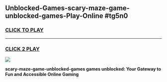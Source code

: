 
## Unblocked-Games-scary-maze-game-unblocked-games-Play-Online #tg5n0
<h3>
<a href="https://news.freeplayer.one?title=scary-maze-game-unblocked-games&ref=3">CLICK TO PLAY</a></h3>
<hr>

<h3>
<a href="https://news.freeplayer.one?title=scary-maze-game-unblocked-games&ref=3">CLICK 2 PLAY</a>
  
</h3>

<a href="https://news.freeplayer.one?title=scary-maze-game-unblocked-games&ref=3"><img src="https://clearcache.store/games.png"></a>


**scary-maze-game-unblocked-games games unblocked: Your Gateway to Fun and Accessible Online Gaming**

